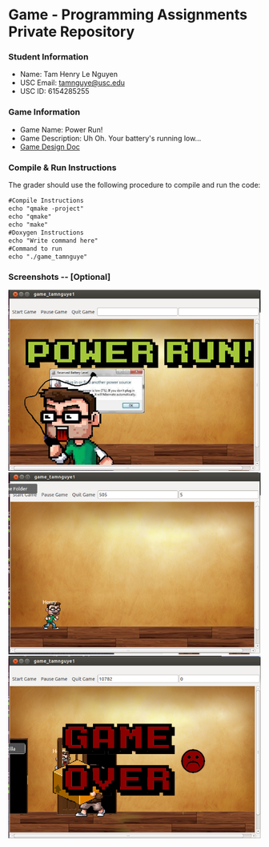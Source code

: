 # Game - Programming Assignments Private Repository
### Student Information
  + Name: Tam Henry Le Nguyen
  + USC Email: tamnguye@usc.edu
  + USC ID: 6154285255

### Game Information
  + Game Name: Power Run!
  + Game Description: Uh Oh. Your battery's running low...
  + [Game Design Doc](GameDesignDoc.md)


### Compile & Run Instructions
The grader should use the following procedure to compile and run the code:
```shell
#Compile Instructions
echo "qmake -project"
echo "qmake"
echo "make"
#Doxygen Instructions
echo "Write command here"
#Command to run
echo "./game_tamnguye"
```

### Screenshots -- [Optional]
![alt text]( images/PowerRunScreen1.png "example game play")
![alt text]( images/PowerRunScreen2.png "example game play")
![alt text]( images/PowerRunScreen3.png "example game play")
